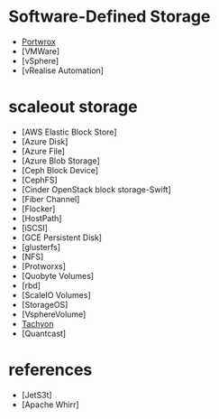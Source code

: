 # Software-Defined Storage
  
  - [Portwrox](https://www.portworx.com)
  - [VMWare]
  - [vSphere]
  - [vRealise Automation]
  
  
# scaleout storage
 
  - [AWS Elastic Block Store] 
  - [Azure Disk]
  - [Azure File]
  - [Azure Blob Storage]
  - [Ceph Block Device]
  - [CephFS]
  - [Cinder OpenStack block storage-Swift]
  - [Fiber Channel]
  - [Flocker]
  - [HostPath]
  - [iSCSI]
  - [GCE Persistent Disk]
  - [glusterfs]
  - [NFS]
  - [Protworxs]
  - [Quobyte Volumes]
  - [rbd]
  - [ScaleIO Volumes]
  - [StorageOS]
  - [VsphereVolume]
  - [Tachyon](../../tool/tachyon/tachyon.md)
  - [Quantcast]
  
# references

  - [JetS3t]
  - [Apache Whirr]
  



